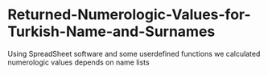 # Returned-Numerologic-Values-for-Turkish-Name-and-Surnames
Using SpreadSheet software and some userdefined functions we calculated numerologic values depends on name lists
